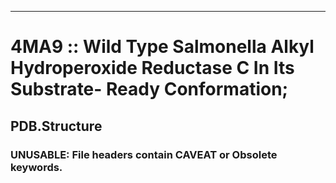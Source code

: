 ---
# 4MA9 :: Wild Type Salmonella Alkyl Hydroperoxide Reductase C In Its Substrate- Ready Conformation;
## PDB.Structure
### UNUSABLE: File headers contain CAVEAT or Obsolete keywords.
